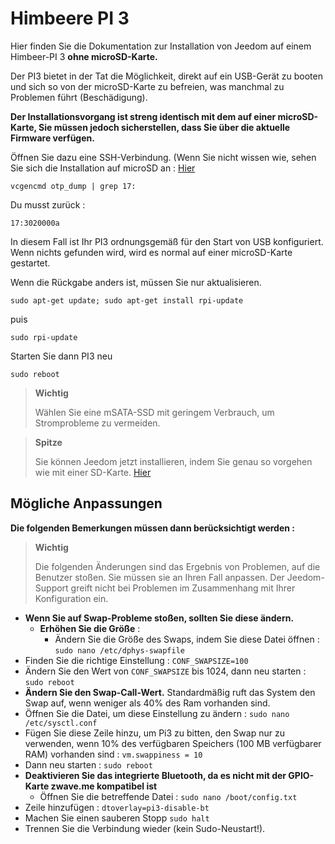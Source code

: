 # Himbeere PI 3

Hier finden Sie die Dokumentation zur Installation von Jeedom auf einem Himbeer-PI 3 **ohne microSD-Karte.**

Der PI3 bietet in der Tat die Möglichkeit, direkt auf ein USB-Gerät zu booten und sich so von der microSD-Karte zu befreien, was manchmal zu Problemen führt (Beschädigung).

**Der Installationsvorgang ist streng identisch mit dem auf einer microSD-Karte, Sie müssen jedoch sicherstellen, dass Sie über die aktuelle Firmware verfügen.**

Öffnen Sie dazu eine SSH-Verbindung. (Wenn Sie nicht wissen wie, sehen Sie sich die Installation auf microSD an : [Hier](https://doc.jeedom.com/de_DE/installation/index.html)

``vcgencmd otp_dump | grep 17:``

Du musst zurück :

``17:3020000a``

In diesem Fall ist Ihr PI3 ordnungsgemäß für den Start von USB konfiguriert. Wenn nichts gefunden wird, wird es normal auf einer microSD-Karte gestartet.

Wenn die Rückgabe anders ist, müssen Sie nur aktualisieren.

``sudo apt-get update; sudo apt-get install rpi-update``

puis

``sudo rpi-update``

Starten Sie dann PI3 neu

``sudo reboot``

> **Wichtig**
>
> Wählen Sie eine mSATA-SSD mit geringem Verbrauch, um Stromprobleme zu vermeiden.

> **Spitze**
>
> Sie können Jeedom jetzt installieren, indem Sie genau so vorgehen wie mit einer SD-Karte. [Hier](https://doc.jeedom.com/de_DE/installation/index.html)

## Mögliche Anpassungen

**Die folgenden Bemerkungen müssen dann berücksichtigt werden :**

> **Wichtig**
>
> Die folgenden Änderungen sind das Ergebnis von Problemen, auf die Benutzer stoßen. Sie müssen sie an Ihren Fall anpassen. Der Jeedom-Support greift nicht bei Problemen im Zusammenhang mit Ihrer Konfiguration ein.

-   **Wenn Sie auf Swap-Probleme stoßen, sollten Sie diese ändern.**
    -   **Erhöhen Sie die Größe** :
        -   Ändern Sie die Größe des Swaps, indem Sie diese Datei öffnen :
            ``sudo nano /etc/dphys-swapfile``
-   Finden Sie die richtige Einstellung :
    ``CONF_SWAPSIZE=100``
-   Ändern Sie den Wert von ``CONF_SWAPSIZE`` bis 1024, dann neu starten :
    ``sudo reboot``
-   **Ändern Sie den Swap-Call-Wert.** Standardmäßig ruft das System den Swap auf, wenn weniger als 40% des Ram vorhanden sind.
-   Öffnen Sie die Datei, um diese Einstellung zu ändern :
    ``sudo nano /etc/sysctl.conf``
-   Fügen Sie diese Zeile hinzu, um Pi3 zu bitten, den Swap nur zu verwenden, wenn 10% des verfügbaren Speichers (100 MB verfügbarer RAM) vorhanden sind :
    ``vm.swappiness = 10``
-   Dann neu starten :
    ``sudo reboot``
-   **Deaktivieren Sie das integrierte Bluetooth, da es nicht mit der GPIO-Karte zwave.me kompatibel ist**
    -   Öffnen Sie die betreffende Datei :
    ``sudo nano /boot/config.txt``
-   Zeile hinzufügen :
    ``dtoverlay=pi3-disable-bt``
-   Machen Sie einen sauberen Stopp
    ``sudo halt``
-   Trennen Sie die Verbindung wieder (kein Sudo-Neustart!).
